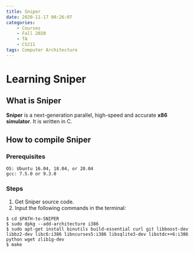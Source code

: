 ```yaml
---
title: Sniper
date: 2020-11-17 00:26:07
categories: 
    - Courses
    - Fall 2020
    - TA
    - CS211
tags: Computer Architecture
---
```


# Learning Sniper

## What is Sniper

**Sniper** is a next-generation parallel, high-speed and accurate **x86 simulator**. It is written in C.

## How to compile Sniper

### Prerequisites

```shell
OS: Ubuntu 16.04, 18.04, or 20.04
gcc: 7.5.0 or 9.3.0
```

### Steps

1. Get Sniper source code.
2. Input the following commands in the terminal:
```shell
$ cd $PATH-to-SNIPER 
$ sudo dpkg --add-architecture i386
$ sudo apt-get install binutils build-essential curl git libboost-dev libbz2-dev libc6:i386 libncurses5:i386 libsqlite3-dev libstdc++6:i386 python wget zlib1g-dev
$ make
```

